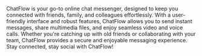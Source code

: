 ChatFlow is your go-to online chat messenger, designed to keep you connected with friends, family, and colleagues effortlessly. With a user-friendly interface and robust features, ChatFlow allows you to send instant messages, share multimedia files, and enjoy seamless video and voice calls. Whether you're catching up with old friends or collaborating with your team, ChatFlow provides a secure and enjoyable messaging experience. Stay connected, stay social with ChatFlow!
